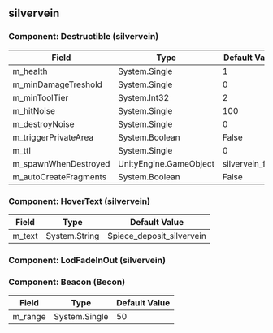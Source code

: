 ## silvervein

### Component: Destructible (silvervein)

|Field|Type|Default Value|
|-----|----|-------------|
|m_health|System.Single|1|
|m_minDamageTreshold|System.Single|0|
|m_minToolTier|System.Int32|2|
|m_hitNoise|System.Single|100|
|m_destroyNoise|System.Single|0|
|m_triggerPrivateArea|System.Boolean|False|
|m_ttl|System.Single|0|
|m_spawnWhenDestroyed|UnityEngine.GameObject|silvervein_frac|
|m_autoCreateFragments|System.Boolean|False|

### Component: HoverText (silvervein)

|Field|Type|Default Value|
|-----|----|-------------|
|m_text|System.String|$piece_deposit_silvervein|

### Component: LodFadeInOut (silvervein)

### Component: Beacon (Becon)

|Field|Type|Default Value|
|-----|----|-------------|
|m_range|System.Single|50|

